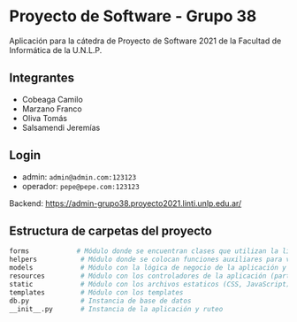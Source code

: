 # Proyecto de Software - Grupo 38

Aplicación para la cátedra de Proyecto de Software 2021 de la Facultad de Informática de la U.N.L.P.

## Integrantes

- Cobeaga Camilo
- Marzano Franco
- Oliva Tomás
- Salsamendi Jeremías

## Login

- admin: `admin@admin.com:123123`
- operador: `pepe@pepe.com:123123`

Backend: https://admin-grupo38.proyecto2021.linti.unlp.edu.ar/

## Estructura de carpetas del proyecto

```bash
forms            # Módulo donde se encuentran clases que utilizan la libreria WTForms
helpers           # Módulo donde se colocan funciones auxiliares para varias partes del código
models            # Módulo con la lógica de negocio de la aplicación y la conexión a la base de datos
resources         # Módulo con los controladores de la aplicación (parte web)
static            # Módulo con los archivos estaticos (CSS, JavaScript)
templates         # Módulo con los templates
db.py             # Instancia de base de datos
__init__.py       # Instancia de la aplicación y ruteo
```
